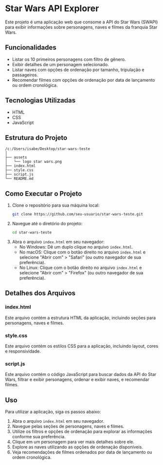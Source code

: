 # Star Wars API Explorer

Este projeto é uma aplicação web que consome a API do Star Wars (SWAPI) para exibir informações sobre personagens, naves e filmes da franquia Star Wars.

## Funcionalidades

- Listar os 10 primeiros personagens com filtro de gênero.
- Exibir detalhes de um personagem selecionado.
- Listar naves com opções de ordenação por tamanho, tripulação e passageiros.
- Recomendar filmes com opções de ordenação por data de lançamento ou ordem cronológica.

## Tecnologias Utilizadas

- HTML
- CSS
- JavaScript

## Estrutura do Projeto

```
/c:/Users/isabe/Desktop/star-wars-teste
│
├── assets
│   └── logo star wars.png
├── index.html
├── style.css
├── script.js
└── README.md
```

## Como Executar o Projeto

1. Clone o repositório para sua máquina local:
    ```sh
    git clone https://github.com/seu-usuario/star-wars-teste.git
    ```
2. Navegue até o diretório do projeto:
    ```sh
    cd star-wars-teste
    ```
3. Abra o arquivo `index.html` em seu navegador:
    - No Windows: Dê um duplo clique no arquivo `index.html`.
    - No macOS: Clique com o botão direito no arquivo `index.html` e selecione "Abrir com" > "Safari" (ou outro navegador de sua preferência).
    - No Linux: Clique com o botão direito no arquivo `index.html` e selecione "Abrir com" > "Firefox" (ou outro navegador de sua preferência).

## Detalhes dos Arquivos

### index.html

Este arquivo contém a estrutura HTML da aplicação, incluindo seções para personagens, naves e filmes.

### style.css

Este arquivo contém os estilos CSS para a aplicação, incluindo layout, cores e responsividade.

### script.js

Este arquivo contém o código JavaScript para buscar dados da API do Star Wars, filtrar e exibir personagens, ordenar e exibir naves, e recomendar filmes.


## Uso

Para utilizar a aplicação, siga os passos abaixo:

1. Abra o arquivo `index.html` em seu navegador.
2. Navegue pelas seções de personagens, naves e filmes.
3. Utilize os filtros e opções de ordenação para explorar as informações conforme sua preferência.
4. Clique em um personagem para ver mais detalhes sobre ele.
5. Explore as naves utilizando as opções de ordenação disponíveis.
6. Veja recomendações de filmes ordenados por data de lançamento ou ordem cronológica.
